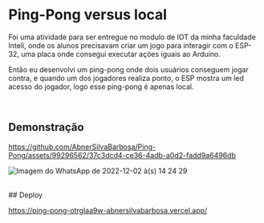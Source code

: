 
# Ping-Pong versus local

Foi uma atividade para ser entregue no modulo de IOT da minha faculdade Inteli, onde os alunos precisavam criar um jogo para interagir com o ESP-32, uma placa onde consegui executar ações iguais ao Arduino.

Então eu desenvolvi um ping-pong onde dois usuários conseguem jogar contra, e quando um dos jogadores realiza ponto, o ESP mostra um led acesso do jogador, logo esse ping-pong é apenas local.


<br>

## Demonstração
  https://github.com/AbnerSilvaBarbosa/Ping-Pong/assets/99296562/37c3dcd4-ce36-4adb-a0d2-fadd9a6496db
  


  ![Imagem do WhatsApp de 2022-12-02 à(s) 14 24 29](https://github.com/AbnerSilvaBarbosa/Ping-Pong/assets/99296562/c756cad8-d70b-4508-9f59-f89101bbae94)


<br>
## Deploy

https://ping-pong-otrglaa9w-abnersilvabarbosa.vercel.app/

